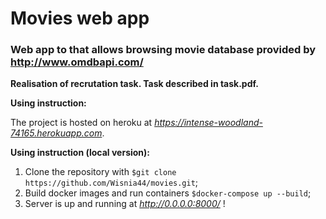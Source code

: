 # Movies web app

### Web app to that allows browsing movie database provided by http://www.omdbapi.com/​

**Realisation of recrutation task. Task described in task.pdf.**

**Using instruction:**

The project is hosted on heroku at *https://intense-woodland-74165.herokuapp.com*.

**Using instruction (local version):**
1. Clone the repository with `$git clone https://github.com/Wisnia44/movies.git`;
2. Build docker images and run containers `$docker-compose up --build`;
3. Server is up and running at *http://0.0.0.0:8000/* !
